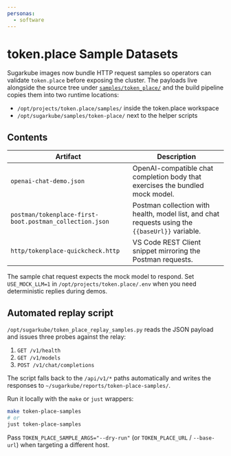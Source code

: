 ```yaml
---
personas:
  - software
---
```


# token.place Sample Datasets

Sugarkube images now bundle HTTP request samples so operators can validate
`token.place` before exposing the cluster. The payloads live alongside the
source tree under [`samples/token_place/`](../samples/token_place/) and the build
pipeline copies them into two runtime locations:

- `/opt/projects/token.place/samples/` inside the token.place workspace
- `/opt/sugarkube/samples/token-place/` next to the helper scripts

## Contents

| Artifact | Description |
| --- | --- |
| `openai-chat-demo.json` | OpenAI-compatible chat completion body that exercises the bundled mock model. |
| `postman/tokenplace-first-boot.postman_collection.json` | Postman collection with health, model list, and chat requests using the `{{baseUrl}}` variable. |
| `http/tokenplace-quickcheck.http` | VS Code REST Client snippet mirroring the Postman requests. |

The sample chat request expects the mock model to respond. Set `USE_MOCK_LLM=1`
in `/opt/projects/token.place/.env` when you need deterministic replies during
demos.

## Automated replay script

`/opt/sugarkube/token_place_replay_samples.py` reads the JSON payload and issues
three probes against the relay:

1. `GET /v1/health`
2. `GET /v1/models`
3. `POST /v1/chat/completions`

The script falls back to the `/api/v1/*` paths automatically and writes the
responses to `~/sugarkube/reports/token-place-samples/`.

Run it locally with the `make` or `just` wrappers:

```sh
make token-place-samples
# or
just token-place-samples
```

Pass `TOKEN_PLACE_SAMPLE_ARGS="--dry-run"` (or `TOKEN_PLACE_URL` / `--base-url`)
when targeting a different host.

